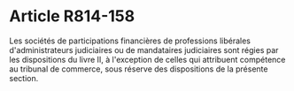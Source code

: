 # Article R814-158

Les sociétés de participations financières de professions libérales d'administrateurs judiciaires ou de mandataires judiciaires sont régies par les dispositions du livre II, à l'exception de celles qui attribuent compétence au tribunal de commerce, sous réserve des dispositions de la présente section.
